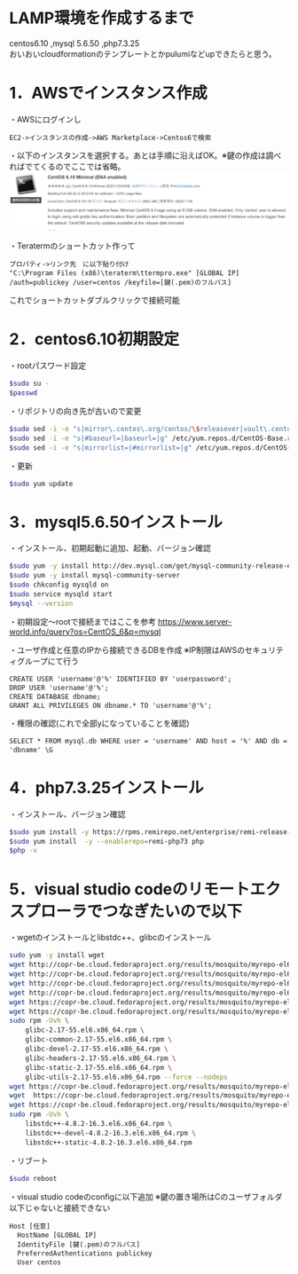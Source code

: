 # LAMP環境を作成するまで
centos6.10 ,mysql 5.6.50 ,php7.3.25  
おいおいcloudformationのテンプレートとかpulumiなどupできたらと思う。

# 1．AWSでインスタンス作成
・AWSにログインし
```
EC2->インスタンスの作成->AWS Marketplace->Centos6で検索
```
・以下のインスタンスを選択する。あとは手順に沿えばOK。※鍵の作成は調べればでてくるのでここでは省略。
![Test Image 1](img/centos.PNG)

・Teratermのショートカット作って
```
プロパティ->リンク先　に以下貼り付け
"C:\Program Files (x86)\teraterm\ttermpro.exe" [GLOBAL IP] /auth=publickey /user=centos /keyfile=[鍵(.pem)のフルパス]
```
これでショートカットダブルクリックで接続可能


# 2．centos6.10初期設定
・rootパスワード設定
```bash
$sudo su -
$passwd
```
・リポジトリの向き先が古いので変更
```bash
$sudo sed -i -e "s|mirror\.centos\.org/centos/\$releasever|vault\.centos\.org/6.6|g" /etc/yum.repos.d/CentOS-Base.repo
$sudo sed -i -e "s|#baseurl=|baseurl=|g" /etc/yum.repos.d/CentOS-Base.repo
$sudo sed -i -e "s|mirrorlist=|#mirrorlist=|g" /etc/yum.repos.d/CentOS-Base.repo
```
・更新
```bash
$sudo yum update
```

# 3．mysql5.6.50インストール
・インストール、初期起動に追加、起動、バージョン確認
```bash
$sudo yum -y install http://dev.mysql.com/get/mysql-community-release-el6-5.noarch.rpm
$sudo yum -y install mysql-community-server
$sudo chkconfig mysqld on
$sudo service mysqld start
$mysql --version
```
・初期設定～rootで接続まではここを参考
https://www.server-world.info/query?os=CentOS_6&p=mysql

・ユーザ作成と任意のIPから接続できるDBを作成
※IP制限はAWSのセキュリティグループにて行う
```
CREATE USER 'username'@'%' IDENTIFIED BY 'userpassword';
DROP USER 'username'@'%';
CREATE DATABASE dbname;
GRANT ALL PRIVILEGES ON dbname.* TO 'username'@'%';
```
・権限の確認(これで全部yになっていることを確認)
```
SELECT * FROM mysql.db WHERE user = 'username' AND host = '%' AND db = 'dbname' \G
```
# 4．php7.3.25インストール
・インストール、バージョン確認
```bash
$sudo yum install -y https://rpms.remirepo.net/enterprise/remi-release-6.rpm
$sudo yum install  -y --enablerepo=remi-php73 php
$php -v
```

# 5．visual studio codeのリモートエクスプローラでつなぎたいので以下
・wgetのインストールとlibstdc++、glibcのインストール
```bash
sudo yum -y install wget
wget http://copr-be.cloud.fedoraproject.org/results/mosquito/myrepo-el6/epel-6-x86_64/glibc-2.17-55.fc20/glibc-2.17-55.el6.x86_64.rpm
wget http://copr-be.cloud.fedoraproject.org/results/mosquito/myrepo-el6/epel-6-x86_64/glibc-2.17-55.fc20/glibc-common-2.17-55.el6.x86_64.rpm
wget http://copr-be.cloud.fedoraproject.org/results/mosquito/myrepo-el6/epel-6-x86_64/glibc-2.17-55.fc20/glibc-devel-2.17-55.el6.x86_64.rpm
wget http://copr-be.cloud.fedoraproject.org/results/mosquito/myrepo-el6/epel-6-x86_64/glibc-2.17-55.fc20/glibc-headers-2.17-55.el6.x86_64.rpm
wget https://copr-be.cloud.fedoraproject.org/results/mosquito/myrepo-el6/epel-6-x86_64/glibc-2.17-55.fc20/glibc-utils-2.17-55.el6.x86_64.rpm
wget https://copr-be.cloud.fedoraproject.org/results/mosquito/myrepo-el6/epel-6-x86_64/glibc-2.17-55.fc20/glibc-static-2.17-55.el6.x86_64.rpm
sudo rpm -Uvh \
    glibc-2.17-55.el6.x86_64.rpm \
    glibc-common-2.17-55.el6.x86_64.rpm \
    glibc-devel-2.17-55.el6.x86_64.rpm \
    glibc-headers-2.17-55.el6.x86_64.rpm \
    glibc-static-2.17-55.el6.x86_64.rpm \
    glibc-utils-2.17-55.el6.x86_64.rpm --force --nodeps
wget https://copr-be.cloud.fedoraproject.org/results/mosquito/myrepo-el6/epel-6-x86_64/gcc-4.8.2-16.3.fc20/libstdc++-4.8.2-16.3.el6.x86_64.rpm
wget  https://copr-be.cloud.fedoraproject.org/results/mosquito/myrepo-el6/epel-6-x86_64/gcc-4.8.2-16.3.fc20/libstdc++-devel-4.8.2-16.3.el6.x86_64.rpm
wget https://copr-be.cloud.fedoraproject.org/results/mosquito/myrepo-el6/epel-6-x86_64/gcc-4.8.2-16.3.fc20/libstdc++-static-4.8.2-16.3.el6.x86_64.rpm
sudo rpm -Uvh \
    libstdc++-4.8.2-16.3.el6.x86_64.rpm \
    libstdc++-devel-4.8.2-16.3.el6.x86_64.rpm \
    libstdc++-static-4.8.2-16.3.el6.x86_64.rpm
 ```
 ・リブート
  ```bash
  $sudo reboot
  ```
  
  ・visual studio codeのconfigに以下追加
  ※鍵の置き場所はCのユーザフォルダ以下じゃないと接続できない
  ```
  Host [任意]
    HostName [GLOBAL IP]
    IdentityFile [鍵(.pem)のフルパス]
    PreferredAuthentications publickey
    User centos
  ```
  
  
